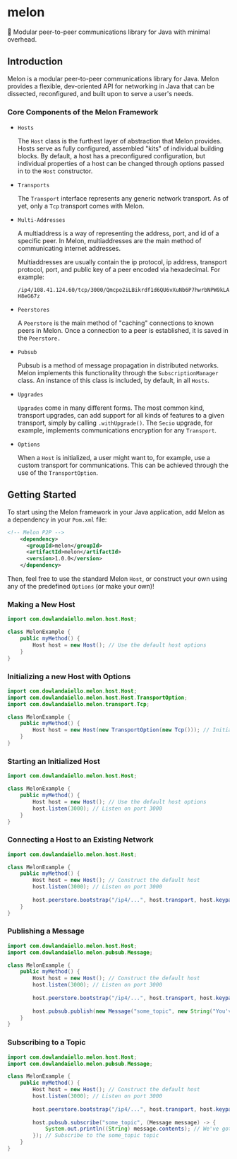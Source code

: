 # melon

:watermelon: Modular peer-to-peer communications library for Java with minimal overhead.

## Introduction

Melon is a modular peer-to-peer communications library for Java. Melon provides
a flexible, dev-oriented API for networking in Java that can be dissected,
reconfigured, and built upon to serve a user's needs.

### Core Components of the Melon Framework

* `Hosts`

   The `Host` class is the furthest layer of abstraction that Melon provides.
   Hosts serve as fully configured, assembled "kits" of individual building
   blocks. By default, a host has a preconfigured configuration, but individual
   properties of a host can be changed through options passed in to the `Host`
   constructor.
* `Transports`

   The `Transport` interface represents any generic network transport.
   As of yet, only a `Tcp` transport comes with Melon.
* `Multi-Addresses`

   A multiaddress is a way of representing the address, port, and id of a
   specific peer. In Melon, multiaddresses are the main method of communicating
   internet addresses.
   
   Multiaddresses are usually contain the ip protocol, ip address, transport
   protocol, port, and public key of a peer encoded via hexadecimal. For example:
   
   `/ip4/108.41.124.60/tcp/3000/Qmcpo2iLBikrdf1d6QU6vXuNb6P7hwrbNPW9kLAH8eG67z`
* `Peerstores`
    
   A `Peerstore` is the main method of "caching" connections to known peers in
   Melon. Once a connection to a peer is established, it is saved in the
   `Peerstore.`
* `Pubsub`

   Pubsub is a method of message propagation in distributed networks. Melon
   implements this functionality through the `SubscriptionManager` class.
   An instance of this class is included, by default, in all `Hosts`.
* `Upgrades`

    `Upgrades` come in many different forms. The most common kind, transport
    upgrades, can add support for all kinds of features to a given transport,
    simply by calling `.withUpgrade()`. The `Secio` upgrade, for example,
    implements communications encryption for any `Transport`.
* `Options`

    When a `Host` is initialized, a user might want to, for example, use a
    custom transport for communications. This can be achieved through the use
    of the `TransportOption`.

## Getting Started

To start using the Melon framework in your Java application, add Melon as a
dependency in your `Pom.xml` file:

```xml
<!-- Melon P2P -->
    <dependency>
      <groupId>melon</groupId>
      <artifactId>melon</artifactId>
      <version>1.0.0</version>
    </dependency>
```

Then, feel free to use the standard Melon `Host`, or construct your own using
any of the predefined `Options` (or make your own)!

### Making a New Host

```java
import com.dowlandaiello.melon.host.Host;

class MelonExample {
    public myMethod() {
        Host host = new Host(); // Use the default host options
    }
}
```

### Initializing a new Host with Options

```java
import com.dowlandaiello.melon.host.Host;
import com.dowlandaiello.melon.host.Host.TransportOption;
import com.dowlandaiello.melon.transport.Tcp;

class MelonExample {
    public myMethod() {
        Host host = new Host(new TransportOption(new Tcp())); // Initialize a new host with the TCP transport option
    }
}
```

### Starting an Initialized Host

```java
import com.dowlandaiello.melon.host.Host;

class MelonExample {
    public myMethod() {
        Host host = new Host(); // Use the default host options
        host.listen(3000); // Listen on port 3000
    }
}
```

### Connecting a Host to an Existing Network

```java
import com.dowlandaiello.melon.host.Host;

class MelonExample {
    public myMethod() {
        Host host = new Host(); // Construct the default host
        host.listen(3000); // Listen on port 3000
        
        host.peerstore.bootstrap("/ip4/...", host.transport, host.keypair.getPublic()); // Bootstrap the peerstore from a particular peer
    }
}
```

### Publishing a Message

```java
import com.dowlandaiello.melon.host.Host;
import com.dowlandaiello.melon.pubsub.Message;

class MelonExample {
    public myMethod() {
        Host host = new Host(); // Construct the default host
        host.listen(3000); // Listen on port 3000
        
        host.peerstore.bootstrap("/ip4/...", host.transport, host.keypair.getPublic()); // Bootstrap the peerstore from a particular peer
        
        host.pubsub.publish(new Message("some_topic", new String("You've got mail!"))); // Publish a message
    }
}
```

### Subscribing to a Topic

```java
import com.dowlandaiello.melon.host.Host;
import com.dowlandaiello.melon.pubsub.Message;

class MelonExample {
    public myMethod() {
        Host host = new Host(); // Construct the default host
        host.listen(3000); // Listen on port 3000
        
        host.peerstore.bootstrap("/ip4/...", host.transport, host.keypair.getPublic()); // Bootstrap the peerstore from a particular peer
        
        host.pubsub.subscribe("some_topic", (Message message) -> {
            System.out.println((String) message.contents); // We've got mail!
        }); // Subscribe to the some_topic topic
    }
}
```